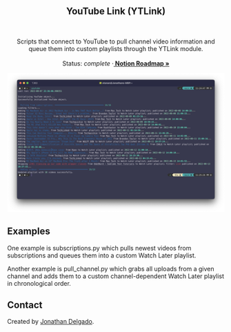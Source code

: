 <!-- Filename:      README.md -->
<!-- Author:        Jonathan Delgado -->
<!-- Description:   GitHub README -->

<!-- Header -->
<h2 align="center">YouTube Link (YTLink)</h2>
<br />
  <p align="center">
    Scripts that connect to YouTube to pull channel video information and queue them into custom playlists through the YTLink module.
    <br />
    <br />
    Status: <em>complete</em>
    <!-- Notion Roadmap link -->
    ·<a href="https://otanan.notion.site/YouTube-Link-8c7f227acc8b48dc86bee016388f5838"><strong>
        Notion Roadmap »
    </strong></a>
  </p>
</div>


<!-- Project Screenshot -->
![Screenshot](images/subscriptions-screenshot.png "Subscriptions.py")


## Examples
One example is subscriptions.py which pulls newest videos from subscriptions and queues them into a custom Watch Later playlist.

Another example is pull_channel.py which grabs all uploads from a given channel and adds them to a custom channel-dependent Watch Later playlist in chronological order.


## Contact
Created by [Jonathan Delgado](https://jdelgado.net/).